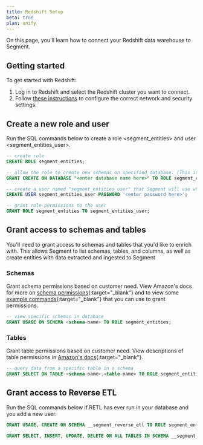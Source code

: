 ```yaml
---
title: Redshift Setup
beta: true
plan: unify
---
```


On this page, you'll learn how to connect your Redshift data warehouse to Segment. 

## Getting started 

To get started with Redshift:
1. Log in to Redshift and select the Redshift cluster you want to connect. 
2. Follow [these instructions](/docs/connections/storage/catalog/redshift/#networking) to configure the correct network and security settings.

## Create a new role and user

Run the SQL commands below to create a role <segment_entities> and user <segment_entities_user>.

```sql
-- create role
CREATE ROLE segment_entities;

-- allow the role to create new schemas on specified database. (This is the name you chose when provisioning your cluster)
GRANT CREATE ON DATABASE "<enter database name here>" TO ROLE segment_entities;

-- create a user named "segment_entities_user" that Segment will use when connecting to your Redshift cluster. 
CREATE USER segment_entities_user PASSWORD '<enter password here>';

-- grant role permissions to the user
GRANT ROLE segment_entities TO segment_entities_user;
```

## Grant access to schemas and tables

You'll need to grant access to schemas and tables that you'd like to enrich with. This allows Segment to list schemas, tables, and columns, as well as create entities with data extracted and ingested to Segment

### Schemas

Grant schema permissions based on customer need. View Amazon's docs for more on [schema permissions](https://docs.aws.amazon.com/redshift/latest/dg/r_GRANT.html){:target="_blank"} and to view some [example commands](https://docs.aws.amazon.com/redshift/latest/dg/r_GRANT-examples.html){:target="_blank"} that you can use to grant permissions.

```sql 
-- view specific schemas in database
GRANT USAGE ON SCHEMA <schema-name> TO ROLE segment_entities;
```

### Tables

Grant table permissions based on customer need. View descriptions of table permissions in [Amazon's docs](https://docs.aws.amazon.com/redshift/latest/dg/r_GRANT.html){:target="_blank"}.

```sql
-- query data from a specific table in a schema
GRANT SELECT ON TABLE <schema-name>.<table-name> TO ROLE segment_entities;
```

## Grant access to Reverse ETL

Run the SQL commands below if RETL has ever run in your database and you add a new user. 

```sql
GRANT USAGE, CREATE ON SCHEMA __segment_reverse_etl TO ROLE segment_entities;

GRANT SELECT, INSERT, UPDATE, DELETE ON ALL TABLES IN SCHEMA __segment_reverse_etl TO ROLE segment_entities;
```
